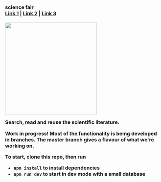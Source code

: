 <p align="center">
  <h3>science fair</b><br>
  <a href="#">Link 1</a> |
  <a href="#">Link 2</a> |
  <a href="#">Link 3</a>
  <br><br>
  <img width="300px" src="https://raw.githubusercontent.com/codeforscience/sciencefair/master/icon/logo.png" />
</p>

Search, read and reuse the scientific literature.

Work in progress! Most of the functionality is being developed in branches. The master branch gives a flavour of what we're working on.

To start, clone this repo, then run

- `npm install` to install dependencies
- `npm run dev` to start in dev mode with a small database
